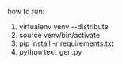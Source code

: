 how to run:

1. virtualenv venv --distribute
2. source venv/bin/activate
3. pip install -r requirements.txt
4. python text_gen.py
